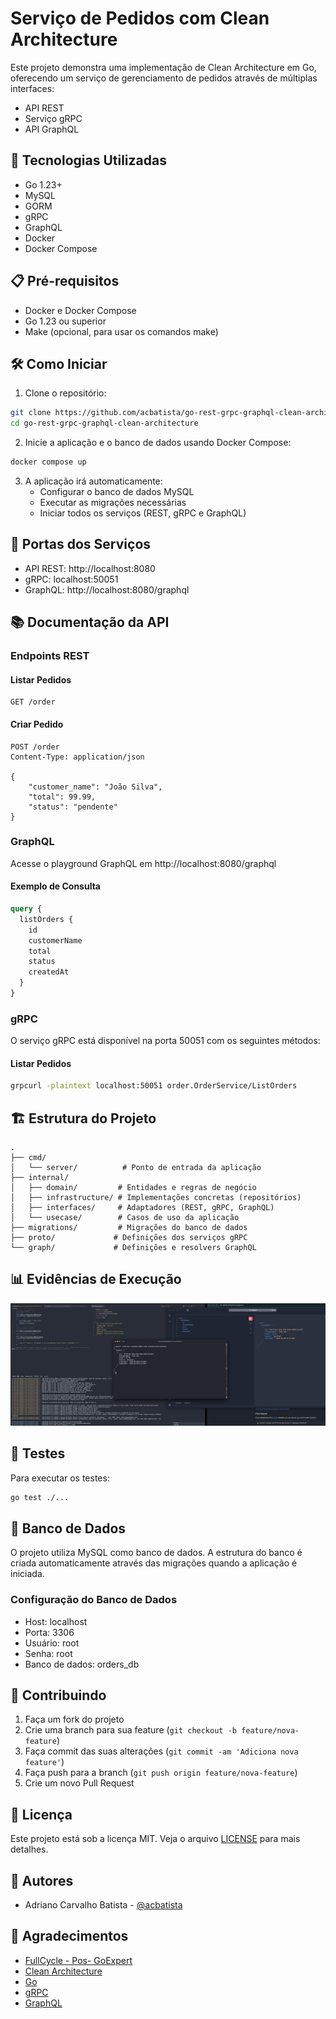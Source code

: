 # Serviço de Pedidos com Clean Architecture

Este projeto demonstra uma implementação de Clean Architecture em Go, oferecendo um serviço de gerenciamento de pedidos através de múltiplas interfaces:

- API REST
- Serviço gRPC
- API GraphQL

## 🚀 Tecnologias Utilizadas

- Go 1.23+
- MySQL
- GORM
- gRPC
- GraphQL
- Docker
- Docker Compose

## 📋 Pré-requisitos

- Docker e Docker Compose
- Go 1.23 ou superior
- Make (opcional, para usar os comandos make)

## 🛠️ Como Iniciar

1. Clone o repositório:

```bash
git clone https://github.com/acbatista/go-rest-grpc-graphql-clean-architecture
cd go-rest-grpc-graphql-clean-architecture
```

2. Inicie a aplicação e o banco de dados usando Docker Compose:

```bash
docker compose up
```

3. A aplicação irá automaticamente:
   - Configurar o banco de dados MySQL
   - Executar as migrações necessárias
   - Iniciar todos os serviços (REST, gRPC e GraphQL)

## 📡 Portas dos Serviços

- API REST: http://localhost:8080
- gRPC: localhost:50051
- GraphQL: http://localhost:8080/graphql

## 📚 Documentação da API

### Endpoints REST

#### Listar Pedidos
```http
GET /order
```

#### Criar Pedido
```http
POST /order
Content-Type: application/json

{
    "customer_name": "João Silva",
    "total": 99.99,
    "status": "pendente"
}
```

### GraphQL

Acesse o playground GraphQL em http://localhost:8080/graphql

#### Exemplo de Consulta
```graphql
query {
  listOrders {
    id
    customerName
    total
    status
    createdAt
  }
}
```

### gRPC

O serviço gRPC está disponível na porta 50051 com os seguintes métodos:

#### Listar Pedidos
```bash
grpcurl -plaintext localhost:50051 order.OrderService/ListOrders
```

## 🏗️ Estrutura do Projeto

```
.
├── cmd/
│   └── server/          # Ponto de entrada da aplicação
├── internal/
│   ├── domain/         # Entidades e regras de negócio
│   ├── infrastructure/ # Implementações concretas (repositórios)
│   ├── interfaces/     # Adaptadores (REST, gRPC, GraphQL)
│   └── usecase/        # Casos de uso da aplicação
├── migrations/         # Migrações do banco de dados
├── proto/             # Definições dos serviços gRPC
└── graph/             # Definições e resolvers GraphQL
```

## 📊 Evidências de Execução

![Evidências de Execução](docs/evidencias.png) 


## 🧪 Testes

Para executar os testes:

```bash
go test ./...
```

## 💾 Banco de Dados

O projeto utiliza MySQL como banco de dados. A estrutura do banco é criada automaticamente através das migrações quando a aplicação é iniciada.

### Configuração do Banco de Dados

- Host: localhost
- Porta: 3306
- Usuário: root
- Senha: root
- Banco de dados: orders_db

## 🤝 Contribuindo

1. Faça um fork do projeto
2. Crie uma branch para sua feature (`git checkout -b feature/nova-feature`)
3. Faça commit das suas alterações (`git commit -am 'Adiciona nova feature'`)
4. Faça push para a branch (`git push origin feature/nova-feature`)
5. Crie um novo Pull Request

## 📝 Licença

Este projeto está sob a licença MIT. Veja o arquivo [LICENSE](LICENSE) para mais detalhes.

## 👥 Autores

- Adriano Carvalho Batista - [@acbatista](https://github.com/acbatista)

## 🙏 Agradecimentos

- [FullCycle - Pos- GoExpert](https://goexpert.fullcycle.com.br/pos-goexpert/)
- [Clean Architecture](https://blog.cleancoder.com/uncle-bob/2012/08/13/the-clean-architecture.html)
- [Go](https://golang.org/)
- [gRPC](https://grpc.io/)
- [GraphQL](https://graphql.org/)
